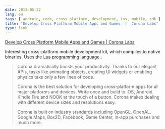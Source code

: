 ```yaml
---
date: 2013-05-22
lang: en
tags: [ android, code, cross platform, development, ios, mobile, sdk ]
title: "Develop Cross Platform Mobile Apps and Games  |  Corona Labs"
type: link
---
```


[Develop Cross Platform Mobile Apps and Games  |  Corona
Labs](http://www.coronalabs.com/products/corona-sdk/)

Interesting cross-platform mobile development kit, which compiles to
native binaries. Uses the [Lua programming language](http://www.lua.org)
.

> Corona dramatically boosts your productivity. Thanks to our elegant
> APIs, tasks like animating objects, creating UI widgets or enabling
> physics take only a few lines of code.
>
> Corona is the best solution for developing cross-platform apps for all
> major platforms and devices. Write once and build to iOS, Android,
> Kindle Fire and NOOK at the touch of a button. Corona makes dealing
> with different device sizes and resolutions easy.
>
> Corona is built on industry standards including OpenGL, OpenAL, Google
> Maps, Box2D, Facebook, Game Center, in-app purchases and much more.

